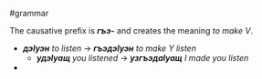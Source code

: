 #grammar

The causative prefix is **_гъэ-_** and creates the meaning _to make V_.

- **_дэIуэн_** _to listen_ -> **_гъэдэIуэн_** _to make Y listen_
	- **_удэIуащ_** _you listened_ -> **_узгъэдаIуащ_** _I made you listen_
- 